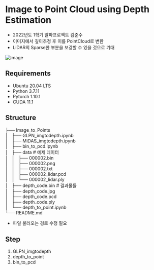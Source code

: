 # Image to Point Cloud using Depth Estimation
  
- 2022년도 1학기 알파프로젝트 김준수  
- 이미지에서 깊이추정 후 이를 PointCloud로 변환
- LiDAR의 Sparse한 부분을 보강할 수 있을 것으로 기대
  
![image](https://user-images.githubusercontent.com/73662370/176345506-4b82ac36-be9a-42ec-be98-224e87aee9d0.png)

## Requirements

- Ubuntu 20.04 LTS
- Python 3.7.11
- Pytorch 1.10.1
- CUDA 11.1

## Structure

├── Image_to_Points  
│   ├── GLPN_imgtodepth.ipynb  
│   ├── MiDAS_imgtodepth.ipynb  
│   ├── bin_to_pcd.ipynb  
│   ├── data # 예제 데이터  
│   │   ├── 000002.bin  
│   │   ├── 000002.png  
│   │   ├── 000002.txt  
│   │   ├── 000002_lidar.pcd  
│   │   └── 000002_lidar.ply  
│   ├── depth_code.bin  # 결과물들  
│   ├── depth_code.jpg  
│   ├── depth_code.pcd  
│   ├── depth_code.ply  
│   └── depth_to_point.ipynb  
└── README.md  
-  파일 불러오는 경로 수정 필요

## Step

1. GLPN_imgtodepth
2. depth_to_point
3. bin_to_pcd
